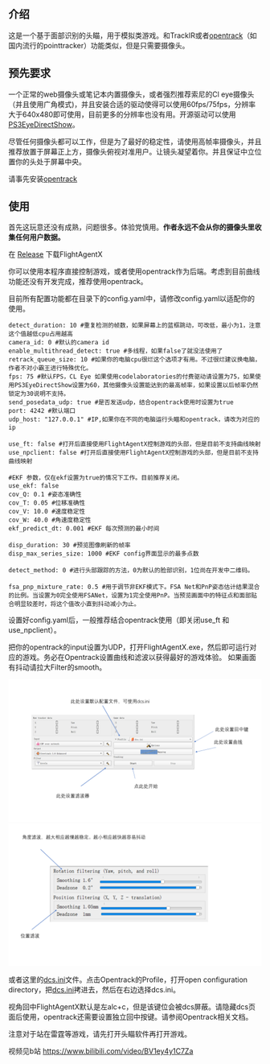 ## 介绍
这是一个基于面部识别的头瞄，用于模拟类游戏。和TrackIR或者[opentrack](https://github.com/opentrack/opentrack)（如国内流行的pointtracker）功能类似，但是只需要摄像头。

## 预先要求
一个正常的web摄像头或笔记本内置摄像头，或者强烈推荐索尼的Cl eye摄像头（并且使用广角模式)，并且安装合适的驱动使得可以使用60fps/75fps，分辨率大于640x480即可使用，目前更多的分辨率也没有用。开源驱动可以使用[PS3EyeDirectShow](https://github.com/jkevin/PS3EyeDirectShow)。

尽管任何摄像头都可以工作，但是为了最好的稳定性，请使用高帧率摄像头，并且推荐放置于屏幕正上方，摄像头俯视对准用户。让镜头凝望着你。并且保证中立位置你的头处于屏幕中央。

请事先安装[opentrack](https://github.com/opentrack/opentrack)

## 使用
首先这玩意还没有成熟，问题很多。体验党慎用。**作者永远不会从你的摄像头里收集任何用户数据。**

在 [Release](https://github.com/xuhao1/FlightAgentX/releases) 下载FlightAgentX

你可以使用本程序直接控制游戏，或者使用opentrack作为后端。考虑到目前曲线功能还没有开发完成，推荐使用opentrack。

目前所有配置功能都在目录下的config.yaml中，请修改config.yaml以适配你的使用。

```
detect_duration: 10 #重复检测的帧数，如果屏幕上的蓝框跳动，可改低，最小为1，注意这个值越低cpu占用越高
camera_id: 0 #默认的camera id
enable_multithread_detect: true #多线程，如果false了就没法使用了
retrack_queue_size: 10 #如果你的电脑cpu很烂这个选项才有用。不过很烂建议换电脑，作者不对小霸王进行特殊优化。
fps: 75 #默认FPS，CL Eye 如果使用codelaboratories的付费驱动请设置为75，如果使用PS3EyeDirectShow设置为60，其他摄像头设置能达到的最高帧率，如果设置以后帧率仍然锁定为30说明不支持。
send_posedata_udp: true #是否发送udp，结合opentrack使用时设置为true
port: 4242 #默认端口
udp_host: "127.0.0.1" #IP,如果你在不同的电脑运行头瞄和opentrack，请改为对应的ip

use_ft: false #打开后直接使用FlightAgentX控制游戏的头部，但是目前不支持曲线映射
use_npclient: false #打开后直接使用FlightAgentX控制游戏的头部，但是目前不支持曲线映射

#EKF 参数，仅在ekf设置为true的情况下工作。目前推荐关闭。
use_ekf: false
cov_Q: 0.1 #姿态准确性 
cov_T: 0.05 #位移准确性
cov_V: 10.0 #速度稳定性
cov_W: 40.0 #角速度稳定性
ekf_predict_dt: 0.001 #EKF 每次预测的最小时间

disp_duration: 30 #预览图像刷新的帧率
disp_max_series_size: 1000 #EKF config界面显示的最多点数

detect_method: 0 #进行头部跟踪的方法，0为默认的脸部识别，1位尚在开发中二维码。

fsa_pnp_mixture_rate: 0.5 #用于调节非EKF模式下。FSA Net和PnP姿态估计结果混合的比例。当设置为0完全使用FSANet，设置为1完全使用PnP。当预览画面中的特征点和面部贴合明显较差时，将这个值改小直到抖动减小为止。
```

设置好config.yaml后，一般推荐结合opentrack使用（即关闭use_ft 和use_npclient）。

把你的opentrack的input设置为UDP，打开FlightAgentX.exe，然后即可运行对应的游戏。务必在Opentrack设置曲线和滤波以获得最好的游戏体验。
如果画面有抖动请拉大Filter的smooth。

![c1](./opentracker_config.PNG)
![c2](./opentracker_config2.PNG)

或者这里的[dcs.ini](./docs/dcs.ini)文件。点击Opentrack的Profile，打开open configuration directory，把[dcs.ini](./docs/dcs.ini)拷进去，然后在右边选择dcs.ini。

视角回中FlightAgentX默认是左alc+c，但是该键位会被dcs屏蔽。请隐藏dcs页面后使用，opentrack还需要设置独立回中按键。请参阅Opentrack相关文档。

注意对于站在雷霆等游戏，请先打开头瞄软件再打开游戏。

视频见b站 https://www.bilibili.com/video/BV1ey4y1C7Za